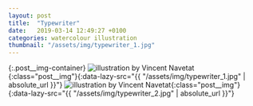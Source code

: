 ```yaml
---
layout: post
title:  "Typewriter"
date:   2019-03-14 12:49:27 +0100
categories: watercolour illustration
thumbnail: "/assets/img/typewriter_1.jpg"
---
```

{:.post__img-container}
  ![illustration by Vincent Navetat](""){:class="post__img"}{:data-lazy-src="{{ "/assets/img/typewriter_1.jpg" | absolute_url }}"}
  ![illustration by Vincent Navetat](""){:class="post__img"}{:data-lazy-src="{{ "/assets/img/typewriter_2.jpg" | absolute_url }}"}

